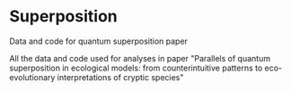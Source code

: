 # Superposition
Data and code for quantum superposition paper

All the data and code used for analyses in paper "Parallels of quantum superposition in ecological models: from counterintuitive patterns to eco-evolutionary interpretations of cryptic species"
